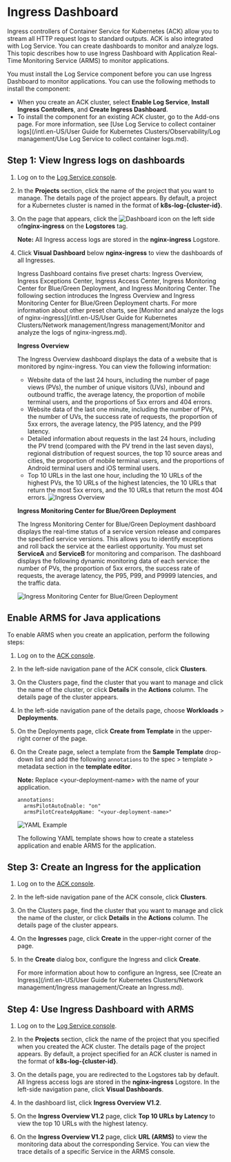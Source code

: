 # Ingress Dashboard

Ingress controllers of Container Service for Kubernetes \(ACK\) allow you to stream all HTTP request logs to standard outputs. ACK is also integrated with Log Service. You can create dashboards to monitor and analyze logs. This topic describes how to use Ingress Dashboard with Application Real-Time Monitoring Service \(ARMS\) to monitor applications.

You must install the Log Service component before you can use Ingress Dashboard to monitor applications. You can use the following methods to install the component:

-   When you create an ACK cluster, select **Enable Log Service**, **Install Ingress Controllers**, and **Create Ingress Dashboard**.
-   To install the component for an existing ACK cluster, go to the Add-ons page. For more information, see [Use Log Service to collect container logs](/intl.en-US/User Guide for Kubernetes Clusters/Observability/Log management/Use Log Service to collect container logs.md).

## Step 1: View Ingress logs on dashboards

1.  Log on to the [Log Service console](https://sls.console.aliyun.com).

2.  In the **Projects** section, click the name of the project that you want to manage. The details page of the project appears. By default, a project for a Kubernetes cluster is named in the format of **k8s-log-\{cluster-id\}**.

3.  On the page that appears, click the ![Dashboard](../images/p201103.png) icon on the left side of**nginx-ingress** on the **Logstores** tag.

    **Note:** All Ingress access logs are stored in the **nginx-ingress** Logstore.

4.  Click **Visual Dashboard** below **nginx-ingress** to view the dashboards of all Ingresses.

    Ingress Dashboard contains five preset charts: Ingress Overview, Ingress Exceptions Center, Ingress Access Center, Ingress Monitoring Center for Blue/Green Deployment, and Ingress Monitoring Center. The following section introduces the Ingress Overview and Ingress Monitoring Center for Blue/Green Deployment charts. For more information about other preset charts, see [Monitor and analyze the logs of nginx-ingress](/intl.en-US/User Guide for Kubernetes Clusters/Network management/Ingress management/Monitor and analyze the logs of nginx-ingress.md).

    **Ingress Overview**

    The Ingress Overview dashboard displays the data of a website that is monitored by nginx-ingress. You can view the following information:

    -   Website data of the last 24 hours, including the number of page views \(PVs\), the number of unique visitors \(UVs\), inbound and outbound traffic, the average latency, the proportion of mobile terminal users, and the proportions of 5xx errors and 404 errors.
    -   Website data of the last one minute, including the number of PVs, the number of UVs, the success rate of requests, the proportion of 5xx errors, the average latency, the P95 latency, and the P99 latency.
    -   Detailed information about requests in the last 24 hours, including the PV trend \(compared with the PV trend in the last seven days\), regional distribution of request sources, the top 10 source areas and cities, the proportion of mobile terminal users, and the proportions of Android terminal users and iOS terminal users.
    -   Top 10 URLs in the last one hour, including the 10 URLs of the highest PVs, the 10 URLs of the highest latencies, the 10 URLs that return the most 5xx errors, and the 10 URLs that return the most 404 errors.
    ![Ingress Overview](https://static-aliyun-doc.oss-accelerate.aliyuncs.com/assets/img/en-US/2445359951/p40696.png)

    **Ingress Monitoring Center for Blue/Green Deployment**

    The Ingress Monitoring Center for Blue/Green Deployment dashboard displays the real-time status of a service version release and compares the specified service versions. This allows you to identify exceptions and roll back the service at the earliest opportunity. You must set **ServiceA** and **ServiceB** for monitoring and comparison. The dashboard displays the following dynamic monitoring data of each service: the number of PVs, the proportion of 5xx errors, the success rate of requests, the average latency, the P95, P99, and P9999 latencies, and the traffic data.

    ![Ingress Monitoring Center for Blue/Green Deployment](https://static-aliyun-doc.oss-accelerate.aliyuncs.com/assets/img/en-US/2445359951/p40706.png)


## Enable ARMS for Java applications

To enable ARMS when you create an application, perform the following steps:

1.  Log on to the [ACK console](https://cs.console.aliyun.com).

2.  In the left-side navigation pane of the ACK console, click **Clusters**.

3.  On the Clusters page, find the cluster that you want to manage and click the name of the cluster, or click **Details** in the **Actions** column. The details page of the cluster appears.

4.  In the left-side navigation pane of the details page, choose **Workloads** \> **Deployments**.

5.  On the Deployments page, click **Create from Template** in the upper-right corner of the page.

6.  On the Create page, select a template from the **Sample Template** drop-down list and add the following `annotations` to the spec \> template \> metadata section in the **template editor**.

    **Note:** Replace <your-deployment-name\> with the name of your application.

    ```
    annotations:
      armsPilotAutoEnable: "on"
      armsPilotCreateAppName: "<your-deployment-name>"                                
    ```

    ![YAML Example](https://static-aliyun-doc.oss-accelerate.aliyuncs.com/assets/img/en-US/5354934061/p53707.png)

    The following YAML template shows how to create a stateless application and enable ARMS for the application.


## Step 3: Create an Ingress for the application

1.  Log on to the [ACK console](https://cs.console.aliyun.com).

2.  In the left-side navigation pane of the ACK console, click **Clusters**.

3.  On the Clusters page, find the cluster that you want to manage and click the name of the cluster, or click **Details** in the **Actions** column. The details page of the cluster appears.

4.  On the **Ingresses** page, click **Create** in the upper-right corner of the page.

5.  In the **Create** dialog box, configure the Ingress and click **Create**.

    For more information about how to configure an Ingress, see [Create an Ingress](/intl.en-US/User Guide for Kubernetes Clusters/Network management/Ingress management/Create an Ingress.md).


## Step 4: Use Ingress Dashboard with ARMS

1.  Log on to the [Log Service console](https://sls.console.aliyun.com).

2.  In the **Projects** section, click the name of the project that you specified when you created the ACK cluster. The details page of the project appears. By default, a project specified for an ACK cluster is named in the format of **k8s-log-\{cluster-id\}**.

3.  On the details page, you are redirected to the Logstores tab by default. All Ingress access logs are stored in the **nginx-ingress** Logstore. In the left-side navigation pane, click **Visual Dashboards**.

4.  In the dashboard list, click **Ingress Overview V1.2**.

5.  On the **Ingress Overview V1.2** page, click **Top 10 URLs by Latency** to view the top 10 URLs with the highest latency.

6.  On the **Ingress Overview V1.2** page, click **URL \(ARMS\)** to view the monitoring data about the corresponding Service. You can view the trace details of a specific Service in the ARMS console.


